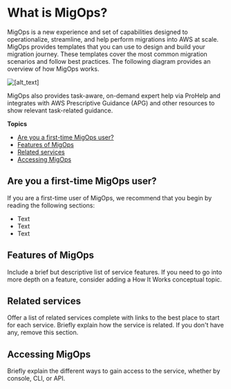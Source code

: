 # What is MigOps?<a name="what-is-service"></a>

MigOps is a new experience and set of capabilities designed to operationalize, streamline, and help perform migrations into AWS at scale\. MigOps provides templates that you can use to design and build your migration journey\. These templates cover the most common migration scenarios and follow best practices\. The following diagram provides an overview of how MigOps works\. 

![\[alt_text\]](http://docs.aws.amazon.com/migops/latest/userguide/images/migops-logical-flow.png)

MigOps also provides task\-aware, on\-demand expert help via ProHelp and integrates with AWS Prescriptive Guidance \(APG\) and other resources to show relevant task\-related guidance\.

**Topics**
+ [Are you a first\-time MigOps user?](#first-time-user)
+ [Features of MigOps](#servicename-feature-overview)
+ [Related services](#related-services)
+ [Accessing MigOps](#acessing-servicename)

## Are you a first\-time MigOps user?<a name="first-time-user"></a>

If you are a first\-time user of MigOps, we recommend that you begin by reading the following sections:
+ Text
+ Text
+ Text

## Features of MigOps<a name="servicename-feature-overview"></a>

Include a brief but descriptive list of service features\. If you need to go into more depth on a feature, consider adding a How It Works conceptual topic\.

## Related services<a name="related-services"></a>

Offer a list of related services complete with links to the best place to start for each service\. Briefly explain how the service is related\. If you don't have any, remove this section\.

## Accessing MigOps<a name="acessing-servicename"></a>

Briefly explain the different ways to gain access to the service, whether by console, CLI, or API\.